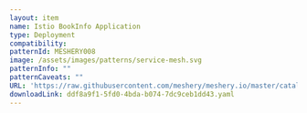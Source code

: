 ```yaml
---
layout: item
name: Istio BookInfo Application
type: Deployment
compatibility: 
patternId: MESHERY008
image: /assets/images/patterns/service-mesh.svg
patternInfo: ""
patternCaveats: ""
URL: 'https://raw.githubusercontent.com/meshery/meshery.io/master/catalog/ddf8a9f1-5fd0-4bda-b074-7dc9ceb1dd43.yaml'
downloadLink: ddf8a9f1-5fd0-4bda-b074-7dc9ceb1dd43.yaml
---
```

